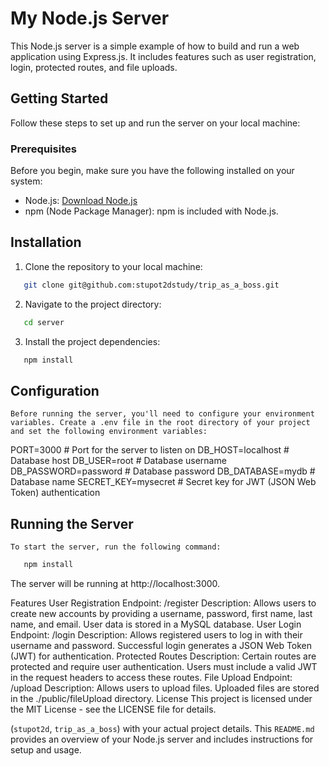 # My Node.js Server

This Node.js server is a simple example of how to build and run a web application using Express.js. It includes features such as user registration, login, protected routes, and file uploads.

## Getting Started

Follow these steps to set up and run the server on your local machine:

### Prerequisites

Before you begin, make sure you have the following installed on your system:

- Node.js: [Download Node.js](https://nodejs.org/)
- npm (Node Package Manager): npm is included with Node.js.

## Installation

1. Clone the repository to your local machine:

```bash
   git clone git@github.com:stupot2dstudy/trip_as_a_boss.git
   ```
2. Navigate to the project directory:
```bash
   cd server
   ```
3. Install the project dependencies:
```bash
   npm install
   ```

## Configuration
    Before running the server, you'll need to configure your environment variables. Create a .env file in the root directory of your project and set the following environment variables:

PORT=3000           # Port for the server to listen on
DB_HOST=localhost   # Database host
DB_USER=root        # Database username
DB_PASSWORD=password # Database password
DB_DATABASE=mydb    # Database name
SECRET_KEY=mysecret # Secret key for JWT (JSON Web Token) authentication

## Running the Server
    To start the server, run the following command:
```bash
   npm install
   ```
The server will be running at http://localhost:3000.

Features
User Registration
Endpoint: /register
Description: Allows users to create new accounts by providing a username, password, first name, last name, and email. User data is stored in a MySQL database.
User Login
Endpoint: /login
Description: Allows registered users to log in with their username and password. Successful login generates a JSON Web Token (JWT) for authentication.
Protected Routes
Description: Certain routes are protected and require user authentication. Users must include a valid JWT in the request headers to access these routes.
File Upload
Endpoint: /upload
Description: Allows users to upload files. Uploaded files are stored in the ./public/fileUpload directory.
License
This project is licensed under the MIT License - see the LICENSE file for details.


(`stupot2d`, `trip_as_a_boss`) with your actual project details. This `README.md` provides an overview of your Node.js server and includes instructions for setup and usage.



